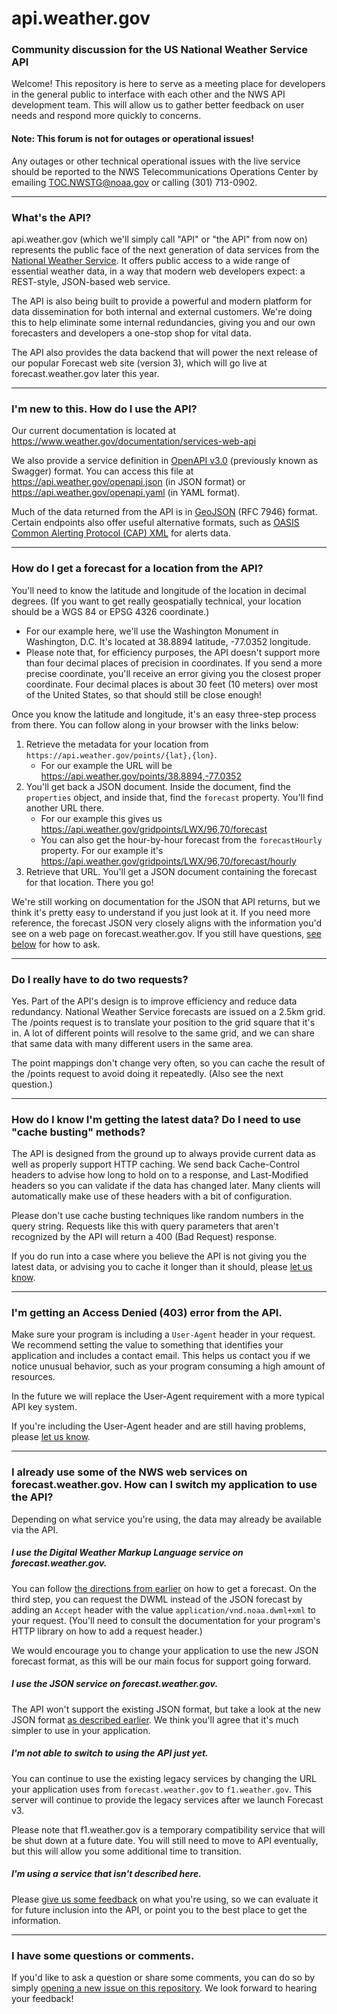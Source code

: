 # api.weather.gov
### Community discussion for the US National Weather Service API
Welcome! This repository is here to serve as a meeting place for developers in the general public to interface with each other and the NWS API development team. This will allow us to gather better feedback on user needs and respond more quickly to concerns.

#### Note: This forum is **not** for outages or operational issues!
Any outages or other technical operational issues with the live service should be reported to the NWS Telecommunications Operations Center by emailing TOC.NWSTG@noaa.gov or calling (301) 713-0902.

---

### What's the API?
api.weather.gov (which we'll simply call "API" or "the API" from now on) represents the public face of the next generation of data services from the [National Weather Service](https://weather.gov). It offers public access to a wide range of essential weather data, in a way that modern web developers expect: a REST-style, JSON-based web service.

The API is also being built to provide a powerful and modern platform for data dissemination for both internal and external customers. We're doing this to help eliminate some internal redundancies, giving you and our own forecasters and developers a one-stop shop for vital data.

The API also provides the data backend that will power the next release of our popular Forecast web site (version 3), which will go live at forecast.weather.gov later this year.

---

### I'm new to this. How do I use the API?
Our current documentation is located at https://www.weather.gov/documentation/services-web-api

We also provide a service definition in [OpenAPI v3.0](https://swagger.io/specification/) (previously known as Swagger) format. You can access this file at https://api.weather.gov/openapi.json (in JSON format) or https://api.weather.gov/openapi.yaml (in YAML format).

Much of the data returned from the API is in [GeoJSON](http://geojson.org/) (RFC 7946) format. Certain endpoints also offer useful alternative formats, such as [OASIS Common Alerting Protocol (CAP) XML](http://docs.oasis-open.org/emergency/cap/v1.2/CAP-v1.2-os.html) for alerts data.

---

<a name="how-to-get-forecast"></a>
### How do I get a forecast for a location from the API?
You'll need to know the latitude and longitude of the location in decimal degrees. (If you want to get really geospatially technical, your location should be a WGS 84 or EPSG 4326 coordinate.)
* For our example here, we'll use the Washington Monument in Washington, D.C. It's located at 38.8894 latitude, -77.0352 longitude.
* Please note that, for efficiency purposes, the API doesn't support more than four decimal places of precision in coordinates. If you send a more precise coordinate, you'll receive an error giving you the closest proper coordinate. Four decimal places is about 30 feet (10 meters) over most of the United States, so that should still be close enough!

Once you know the latitude and longitude, it's an easy three-step process from there. You can follow along in your browser with the links below:

1. Retrieve the metadata for your location from `https://api.weather.gov/points/{lat},{lon}`.
   * For our example the URL will be https://api.weather.gov/points/38.8894,-77.0352
2. You'll get back a JSON document. Inside the document, find the `properties` object, and inside that, find the `forecast` property. You'll find another URL there.
   * For our example this gives us https://api.weather.gov/gridpoints/LWX/96,70/forecast
   * You can also get the hour-by-hour forecast from the `forecastHourly` property. For our example it's https://api.weather.gov/gridpoints/LWX/96,70/forecast/hourly
3. Retrieve that URL. You'll get a JSON document containing the forecast for that location. There you go!

We're still working on documentation for the JSON that API returns, but we think it's pretty easy to understand if you just look at it. If you need more reference, the forecast JSON very closely aligns with the information you'd see on a web page on forecast.weather.gov. If you still have questions, [see below](#user-content-questions-comments) for how to ask.

---

### Do I really have to do two requests?
Yes. Part of the API's design is to improve efficiency and reduce data redundancy. National Weather Service forecasts are issued on a 2.5km grid. The /points request is to translate your position to the grid square that it's in. A lot of different points will resolve to the same grid, and we can share that same data with many different users in the same area.

The point mappings don't change very often, so you can cache the result of the /points request to avoid doing it repeatedly. (Also see the next question.)

---

### How do I know I'm getting the latest data? Do I need to use "cache busting" methods?
The API is designed from the ground up to always provide current data as well as properly support HTTP caching. We send back Cache-Control headers to advise how long to hold on to a response, and Last-Modified headers so you can validate if the data has changed later. Many clients will automatically make use of these headers with a bit of configuration.

Please don't use cache busting techniques like random numbers in the query string. Requests like this with query parameters that aren't recognized by the API will return a 400 (Bad Request) response.

If you do run into a case where you believe the API is not giving you the latest data, or advising you to cache it longer than it should, please [let us know](#user-content-questions-comments).

---

### I'm getting an Access Denied (403) error from the API.
Make sure your program is including a `User-Agent` header in your request. We recommend setting the value to something that identifies your application and includes a contact email. This helps us contact you if we notice unusual behavior, such as your program consuming a high amount of resources.

In the future we will replace the User-Agent requirement with a more typical API key system.

If you're including the User-Agent header and are still having problems, please [let us know](#user-content-questions-comments).

---

### I already use some of the NWS web services on forecast.weather.gov. How can I switch my application to use the API?
Depending on what service you're using, the data may already be available via the API.

##### I use the Digital Weather Markup Language service on forecast.weather.gov.
You can follow [the directions from earlier](#user-content-how-to-get-forecast) on how to get a forecast. On the third step, you can request the DWML instead of the JSON forecast by adding an `Accept` header with the value `application/vnd.noaa.dwml+xml` to your request. (You'll need to consult the documentation for your program's HTTP library on how to add a request header.)

We would encourage you to change your application to use the new JSON forecast format, as this will be our main focus for support going forward.

##### I use the JSON service on forecast.weather.gov.
The API won't support the existing JSON format, but take a look at the new JSON format [as described earlier](#user-content-how-to-get-forecast). We think you'll agree that it's much simpler to use in your application.

##### I'm not able to switch to using the API just yet.
You can continue to use the existing legacy services by changing the URL your application uses from `forecast.weather.gov` to `f1.weather.gov`. This server will continue to provide the legacy services after we launch Forecast v3.

Please note that f1.weather.gov is a temporary compatibility service that will be shut down at a future date. You will still need to move to API eventually, but this will allow you some additional time to transition.

##### I'm using a service that isn't described here.
Please [give us some feedback](#user-content-questions-comments) on what you're using, so we can evaluate it for future inclusion into the API, or point you to the best place to get the information.

---

<a name="questions-comments"></a>
### I have some questions or comments.
If you'd like to ask a question or share some comments, you can do so by simply [opening a new issue on this repository](https://github.com/weather-gov/api/issues/new). We look forward to hearing your feedback!
